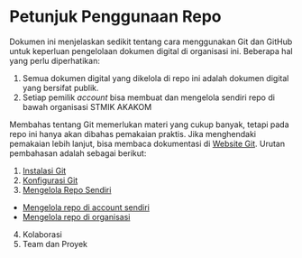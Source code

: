 # Petunjuk Penggunaan Repo

Dokumen ini menjelaskan sedikit tentang cara menggunakan Git dan GitHub untuk keperluan pengelolaan dokumen digital di organisasi ini. Beberapa hal yang perlu diperhatikan:

1. Semua dokumen digital yang dikelola di repo ini adalah dokumen digital yang bersifat publik.
2. Setiap pemilik *account* bisa membuat dan mengelola sendiri repo di bawah organisasi STMIK AKAKOM

Membahas tentang Git memerlukan materi yang cukup banyak, tetapi pada repo ini hanya akan dibahas pemakaian praktis. Jika menghendaki pemakaian lebih lanjut, bisa membaca dokumentasi di [Website Git](https://www.git-scm.com). Urutan pembahasan adalah sebagai berikut:

1.  [Instalasi Git](01-install-git.md)
2.  [Konfigurasi Git](02-konfigurasi-git.md)
3.  [Mengelola Repo Sendiri](03-mengelola-repo-sendiri.md)
  * [Mengelola repo di account sendiri](03-mengelola-repo-sendiri-account.md)
  * [Mengelola repo di organisasi](03-mengelola-repo-sendiri-organisasi.md)
4.  Kolaborasi
5.  Team dan Proyek
